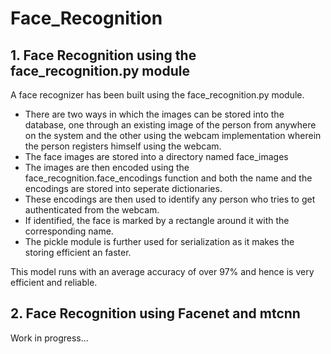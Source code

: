 # Face_Recognition

## 1. Face Recognition using the face_recognition.py module
A face recognizer has been built using the face_recognition.py module. 
- There are two ways in which the images can be stored into the database, one through an existing image of the person from anywhere on the system and the other using the webcam implementation wherein the person registers himself using the webcam. 
- The face images are stored into a directory named face_images
- The images are then encoded using the face_recognition.face_encodings function and both the name and the encodings are stored into seperate dictionaries.
- These encodings are then used to identify any person who tries to get authenticated from the webcam.
- If identified, the face is marked by a rectangle around it with the corresponding name.
- The pickle module is further used for serialization as it makes the storing efficient an faster.

This model runs with an average accuracy of over 97% and hence is very efficient and reliable.

## 2. Face Recognition using Facenet and mtcnn
Work in progress...
